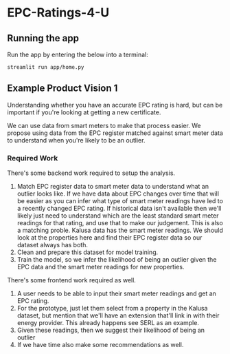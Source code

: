 # EPC-Ratings-4-U

## Running the app

Run the app by entering the below into a terminal:

``` shell
streamlit run app/home.py
```

## Example Product Vision 1

Understanding whether you have an accurate EPC rating is hard, but can be important if you're looking at getting a new certificate. 

We can use data from smart meters to make that process easier. We propose using data from the EPC register matched against smart meter data to understand when you're likely to be an outlier.

### Required Work

There's some backend work required to setup the analysis.
1. Match EPC register data to smart meter data to understand what an outlier looks like. If we have data about EPC changes over time that will be easier as you can infer what type of smart meter readings have led to a recently changed EPC rating. If historical data isn't available then we'll likely just need to understand which are the least standard smart meter readings for that rating, and use that to make our judgement. This is also a matching proble. Kalusa data has the smart meter readings. We should look at the properties here and find their EPC register data so our dataset always has both.
2. Clean and prepare this dataset for model training.
3. Train the model, so we infer the likelihood of being an outlier given the EPC data and the smart meter readings for new properties.

There's some frontend work required as well.
1. A user needs to be able to input their smart meter readings and get an EPC rating.
2. For the prototype, just let them select from a property in the Kalusa dataset, but mention that we'll have an extension that'll link in with their energy provider. This already happens see SERL as an example.
3. Given these readings, then we suggest their likelihood of being an outlier
4. If we have time also make some recommendations as well.


